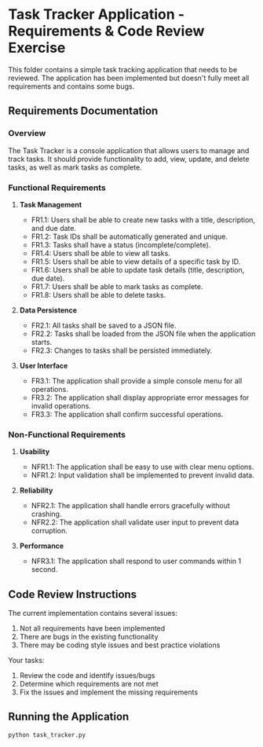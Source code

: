 # Task Tracker Application - Requirements & Code Review Exercise

This folder contains a simple task tracking application that needs to be reviewed. The application has been implemented but doesn't fully meet all requirements and contains some bugs.

## Requirements Documentation

### Overview
The Task Tracker is a console application that allows users to manage and track tasks. It should provide functionality to add, view, update, and delete tasks, as well as mark tasks as complete.

### Functional Requirements

1. **Task Management**
   - FR1.1: Users shall be able to create new tasks with a title, description, and due date.
   - FR1.2: Task IDs shall be automatically generated and unique.
   - FR1.3: Tasks shall have a status (incomplete/complete).
   - FR1.4: Users shall be able to view all tasks.
   - FR1.5: Users shall be able to view details of a specific task by ID.
   - FR1.6: Users shall be able to update task details (title, description, due date).
   - FR1.7: Users shall be able to mark tasks as complete.
   - FR1.8: Users shall be able to delete tasks.

2. **Data Persistence**
   - FR2.1: All tasks shall be saved to a JSON file.
   - FR2.2: Tasks shall be loaded from the JSON file when the application starts.
   - FR2.3: Changes to tasks shall be persisted immediately.

3. **User Interface**
   - FR3.1: The application shall provide a simple console menu for all operations.
   - FR3.2: The application shall display appropriate error messages for invalid operations.
   - FR3.3: The application shall confirm successful operations.

### Non-Functional Requirements

1. **Usability**
   - NFR1.1: The application shall be easy to use with clear menu options.
   - NFR1.2: Input validation shall be implemented to prevent invalid data.

2. **Reliability**
   - NFR2.1: The application shall handle errors gracefully without crashing.
   - NFR2.2: The application shall validate user input to prevent data corruption.

3. **Performance**
   - NFR3.1: The application shall respond to user commands within 1 second.

## Code Review Instructions

The current implementation contains several issues:
1. Not all requirements have been implemented
2. There are bugs in the existing functionality
3. There may be coding style issues and best practice violations

Your tasks:
1. Review the code and identify issues/bugs
2. Determine which requirements are not met
3. Fix the issues and implement the missing requirements

## Running the Application

```bash
python task_tracker.py
```
